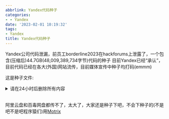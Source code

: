 ```yaml
---
abbrlink: Yandex代码种子
categories:
- - Yandex
date: '2023-02-01 10:19:32'
tags:
- Yandex
title: Yandex代码种子
---
```

Yandex公司代码泄漏，前员工borderline2023在hackforums上泄露了，一个包含(压缩后)44.7GB(48,009,389,734字节)代码的种子
目前Yandex已经“承认”，目前代码已经在各大(外国)网站流传，目前媒体宣传中种子均打码(emmm)

这是种子文件:
<details>
  <summary>请在24小时后删除所有内容</summary>
```
magnet:?xt=urn:btih:7e0ac90b489baee8a823381792ec67d465488fef&dn=yandexarc&tr=udp%3A%2F%2Ftracker.openbittorrent.com%3A80%2Fannounce&tr=udp%3A%2F%2F9.rarbg.to%3A2920&tr=udp%3A%2F%2Ftracker.opentrackr.org%3A1337%2Fannounce&tr=udp%3A%2F%2Fexodus.desync.com%3A6969&tr=udp%3A%2F%2Fbt1.archive.org%3A6969%2Fannounce&tr=udp%3A%2F%2Fbt2.archive.org%3A6969%2Fannounce&tr=udp%3A%2F%2Fopen.demonii.com%3A1337%2Fannounce
```
</details>
<br/>



阿里云盘和百毒网盘都传不了，太大了，大家还是种子下吧，不会下种子的(不是吧不是吧程序猿们)用<a href='https://motrix.app/'>Motrix</a>
